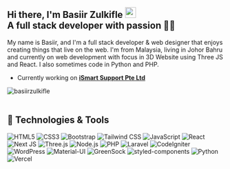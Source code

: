 
## Hi there, I'm Basiir Zulkifle <!--<img src="https://raw.githubusercontent.com/MartinHeinz/MartinHeinz/master/wave.gif" width="30px">--> <img src="https://camo.githubusercontent.com/e8e7b06ecf583bc040eb60e44eb5b8e0ecc5421320a92929ce21522dbc34c891/68747470733a2f2f6d656469612e67697068792e636f6d2f6d656469612f6876524a434c467a6361737252346961377a2f67697068792e676966" width="25rem"><br/>A full stack developer with passion 👨‍💻


My name is Basiir, and I'm a full stack developer & web designer that enjoys creating things that live on the web. I'm from Malaysia, living in Johor Bahru and currently on web development with focus in 3D Website using Three JS and React. I also sometimes code in Python and PHP.
- Currently working on <a href="https://github.com/lucasjolibois54/lb-fitness"><b>iSmart Support Pte Ltd</b></a> 

<div>
<img src="https://komarev.com/ghpvc/?username=basiirzulkifle&label=Profile%20views&color=0e75b6&style=flat" alt="basiirzulkifle" />
</div>
<br/>


## 🔧 Technologies & Tools

![HTML5](https://img.shields.io/static/v1?style=for-the-badge&message=HTML5&color=222222&logo=HTML5&logoColor=E34F26&label=)
![CSS3](https://img.shields.io/static/v1?style=for-the-badge&message=CSS3&color=222222&logo=CSS3&logoColor=1572B6&label=)
![Bootstrap](https://img.shields.io/badge/Bootstrap-222222?style=for-the-badge&logo=bootstrap&logoColor=white)
![Tailwind CSS](https://img.shields.io/static/v1?style=for-the-badge&message=Tailwind+CSS&color=222222&logo=Tailwind+CSS&logoColor=06B6D4&label=)
![JavaScript](https://img.shields.io/badge/JavaScript-222222?style=for-the-badge&logo=javascript&logoColor=F7DF1E)
![React](https://img.shields.io/static/v1?style=for-the-badge&message=React&color=222222&logo=React&logoColor=61DAFB&label=)
![Next JS](https://img.shields.io/badge/Next-222222?style=for-the-badge&logo=next.js&logoColor=white)
![Three.js](https://img.shields.io/static/v1?style=for-the-badge&message=Three.js&color=222222&logo=Three.js&logoColor=4FC08D&label=)
![Node.js](https://img.shields.io/static/v1?style=for-the-badge&message=Node.js&color=222222&logo=Node.js&logoColor=339933&label=)
![PHP](https://img.shields.io/badge/PHP-222222?style=for-the-badge&logo=phpp&logoColor=blue)
![Laravel](https://img.shields.io/static/v1?style=for-the-badge&message=Laravel&color=222222&logo=Laravel&logoColor=663399&label=)
![CodeIgniter](https://img.shields.io/static/v1?style=for-the-badge&message=CodeIgniter&color=222222&logo=CodeIgniter&logoColor=663399&label=)
![WordPress](https://img.shields.io/static/v1?style=for-the-badge&message=WordPress&color=222222&logo=WordPress&logoColor=21759B&label=)
![Material-UI](https://img.shields.io/static/v1?style=for-the-badge&message=Material-UI&color=222222&logo=Material-UI&logoColor=0081CB&label=)
![GreenSock](https://img.shields.io/static/v1?style=for-the-badge&message=GreenSock&color=222222&logo=GreenSock&logoColor=88CE02&label=)
![styled-components](https://img.shields.io/static/v1?style=for-the-badge&message=styled-components&color=222222&logo=styled-components&logoColor=FFFFFF&label=)
![Python](https://img.shields.io/badge/Python-222222?style=for-the-badge&logo=Python&logoColor=00C7B7)
![Vercel](https://img.shields.io/badge/Vercel-222222?style=for-the-badge&logo=vercel&logoColor=white)



<!--![Locomotive-Scroll](https://img.shields.io/static/v1?style=for-the-badge&message=Locomotive-Scroll&color=222222&logo=Locomotive-Scroll&logoColor=0081CB&label=)-->

<br/>



